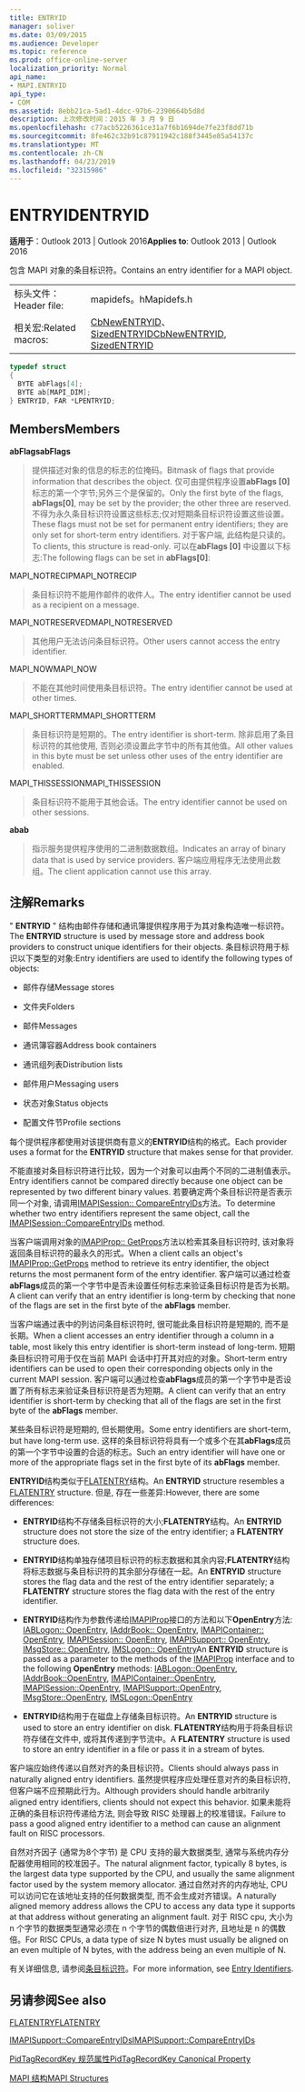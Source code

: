 ```yaml
---
title: ENTRYID
manager: soliver
ms.date: 03/09/2015
ms.audience: Developer
ms.topic: reference
ms.prod: office-online-server
localization_priority: Normal
api_name:
- MAPI.ENTRYID
api_type:
- COM
ms.assetid: 8ebb21ca-5ad1-4dcc-97b6-2390664b5d8d
description: 上次修改时间：2015 年 3 月 9 日
ms.openlocfilehash: c77acb5226361ce31a7f6b1694de7fe23f8dd71b
ms.sourcegitcommit: 8fe462c32b91c87911942c188f3445e85a54137c
ms.translationtype: MT
ms.contentlocale: zh-CN
ms.lasthandoff: 04/23/2019
ms.locfileid: "32315986"
---
```

# <a name="entryid"></a><span data-ttu-id="45e99-103">ENTRYID</span><span class="sxs-lookup"><span data-stu-id="45e99-103">ENTRYID</span></span>

  
  
<span data-ttu-id="45e99-104">**适用于**：Outlook 2013 | Outlook 2016</span><span class="sxs-lookup"><span data-stu-id="45e99-104">**Applies to**: Outlook 2013 | Outlook 2016</span></span> 
  
<span data-ttu-id="45e99-105">包含 MAPI 对象的条目标识符。</span><span class="sxs-lookup"><span data-stu-id="45e99-105">Contains an entry identifier for a MAPI object.</span></span> 
  
|||
|:-----|:-----|
|<span data-ttu-id="45e99-106">标头文件：</span><span class="sxs-lookup"><span data-stu-id="45e99-106">Header file:</span></span>  <br/> |<span data-ttu-id="45e99-107">mapidefs。h</span><span class="sxs-lookup"><span data-stu-id="45e99-107">Mapidefs.h</span></span>  <br/> |
|<span data-ttu-id="45e99-108">相关宏:</span><span class="sxs-lookup"><span data-stu-id="45e99-108">Related macros:</span></span>  <br/> |<span data-ttu-id="45e99-109">[CbNewENTRYID](cbnewentryid.md)、 [SizedENTRYID](sizedentryid.md)</span><span class="sxs-lookup"><span data-stu-id="45e99-109">[CbNewENTRYID](cbnewentryid.md), [SizedENTRYID](sizedentryid.md)</span></span> <br/> |
   
```cpp
typedef struct
{
  BYTE abFlags[4];
  BYTE ab[MAPI_DIM];
} ENTRYID, FAR *LPENTRYID;

```

## <a name="members"></a><span data-ttu-id="45e99-110">Members</span><span class="sxs-lookup"><span data-stu-id="45e99-110">Members</span></span>

 <span data-ttu-id="45e99-111">**abFlags**</span><span class="sxs-lookup"><span data-stu-id="45e99-111">**abFlags**</span></span>
  
> <span data-ttu-id="45e99-112">提供描述对象的信息的标志的位掩码。</span><span class="sxs-lookup"><span data-stu-id="45e99-112">Bitmask of flags that provide information that describes the object.</span></span> <span data-ttu-id="45e99-113">仅可由提供程序设置**abFlags [0]** 标志的第一个字节;另外三个是保留的。</span><span class="sxs-lookup"><span data-stu-id="45e99-113">Only the first byte of the flags, **abFlags[0]**, may be set by the provider; the other three are reserved.</span></span> <span data-ttu-id="45e99-114">不得为永久条目标识符设置这些标志;仅对短期条目标识符设置这些设置。</span><span class="sxs-lookup"><span data-stu-id="45e99-114">These flags must not be set for permanent entry identifiers; they are only set for short-term entry identifiers.</span></span> <span data-ttu-id="45e99-115">对于客户端, 此结构是只读的。</span><span class="sxs-lookup"><span data-stu-id="45e99-115">To clients, this structure is read-only.</span></span> <span data-ttu-id="45e99-116">可以在**abFlags [0]** 中设置以下标志:</span><span class="sxs-lookup"><span data-stu-id="45e99-116">The following flags can be set in **abFlags[0]**:</span></span>
    
<span data-ttu-id="45e99-117">MAPI_NOTRECIP</span><span class="sxs-lookup"><span data-stu-id="45e99-117">MAPI_NOTRECIP</span></span> 
  
> <span data-ttu-id="45e99-118">条目标识符不能用作邮件的收件人。</span><span class="sxs-lookup"><span data-stu-id="45e99-118">The entry identifier cannot be used as a recipient on a message.</span></span>
    
<span data-ttu-id="45e99-119">MAPI_NOTRESERVED</span><span class="sxs-lookup"><span data-stu-id="45e99-119">MAPI_NOTRESERVED</span></span> 
  
> <span data-ttu-id="45e99-120">其他用户无法访问条目标识符。</span><span class="sxs-lookup"><span data-stu-id="45e99-120">Other users cannot access the entry identifier.</span></span>
    
<span data-ttu-id="45e99-121">MAPI_NOW</span><span class="sxs-lookup"><span data-stu-id="45e99-121">MAPI_NOW</span></span> 
  
> <span data-ttu-id="45e99-122">不能在其他时间使用条目标识符。</span><span class="sxs-lookup"><span data-stu-id="45e99-122">The entry identifier cannot be used at other times.</span></span>
    
<span data-ttu-id="45e99-123">MAPI_SHORTTERM</span><span class="sxs-lookup"><span data-stu-id="45e99-123">MAPI_SHORTTERM</span></span> 
  
> <span data-ttu-id="45e99-124">条目标识符是短期的。</span><span class="sxs-lookup"><span data-stu-id="45e99-124">The entry identifier is short-term.</span></span> <span data-ttu-id="45e99-125">除非启用了条目标识符的其他使用, 否则必须设置此字节中的所有其他值。</span><span class="sxs-lookup"><span data-stu-id="45e99-125">All other values in this byte must be set unless other uses of the entry identifier are enabled.</span></span>
    
<span data-ttu-id="45e99-126">MAPI_THISSESSION</span><span class="sxs-lookup"><span data-stu-id="45e99-126">MAPI_THISSESSION</span></span> 
  
> <span data-ttu-id="45e99-127">条目标识符不能用于其他会话。</span><span class="sxs-lookup"><span data-stu-id="45e99-127">The entry identifier cannot be used on other sessions.</span></span>
    
 <span data-ttu-id="45e99-128">**ab**</span><span class="sxs-lookup"><span data-stu-id="45e99-128">**ab**</span></span>
  
> <span data-ttu-id="45e99-129">指示服务提供程序使用的二进制数据数组。</span><span class="sxs-lookup"><span data-stu-id="45e99-129">Indicates an array of binary data that is used by service providers.</span></span> <span data-ttu-id="45e99-130">客户端应用程序无法使用此数组。</span><span class="sxs-lookup"><span data-stu-id="45e99-130">The client application cannot use this array.</span></span>
    
## <a name="remarks"></a><span data-ttu-id="45e99-131">注解</span><span class="sxs-lookup"><span data-stu-id="45e99-131">Remarks</span></span>

<span data-ttu-id="45e99-132">" **ENTRYID** " 结构由邮件存储和通讯簿提供程序用于为其对象构造唯一标识符。</span><span class="sxs-lookup"><span data-stu-id="45e99-132">The **ENTRYID** structure is used by message store and address book providers to construct unique identifiers for their objects.</span></span> <span data-ttu-id="45e99-133">条目标识符用于标识以下类型的对象:</span><span class="sxs-lookup"><span data-stu-id="45e99-133">Entry identifiers are used to identify the following types of objects:</span></span> 
  
- <span data-ttu-id="45e99-134">邮件存储</span><span class="sxs-lookup"><span data-stu-id="45e99-134">Message stores</span></span>
    
- <span data-ttu-id="45e99-135">文件夹</span><span class="sxs-lookup"><span data-stu-id="45e99-135">Folders</span></span>
    
- <span data-ttu-id="45e99-136">邮件</span><span class="sxs-lookup"><span data-stu-id="45e99-136">Messages</span></span>
    
- <span data-ttu-id="45e99-137">通讯簿容器</span><span class="sxs-lookup"><span data-stu-id="45e99-137">Address book containers</span></span>
    
- <span data-ttu-id="45e99-138">通讯组列表</span><span class="sxs-lookup"><span data-stu-id="45e99-138">Distribution lists</span></span>
    
- <span data-ttu-id="45e99-139">邮件用户</span><span class="sxs-lookup"><span data-stu-id="45e99-139">Messaging users</span></span>
    
- <span data-ttu-id="45e99-140">状态对象</span><span class="sxs-lookup"><span data-stu-id="45e99-140">Status objects</span></span>
    
- <span data-ttu-id="45e99-141">配置文件节</span><span class="sxs-lookup"><span data-stu-id="45e99-141">Profile sections</span></span>
    
<span data-ttu-id="45e99-142">每个提供程序都使用对该提供商有意义的**ENTRYID**结构的格式。</span><span class="sxs-lookup"><span data-stu-id="45e99-142">Each provider uses a format for the **ENTRYID** structure that makes sense for that provider.</span></span> 
  
<span data-ttu-id="45e99-143">不能直接对条目标识符进行比较，因为一个对象可以由两个不同的二进制值表示。</span><span class="sxs-lookup"><span data-stu-id="45e99-143">Entry identifiers cannot be compared directly because one object can be represented by two different binary values.</span></span> <span data-ttu-id="45e99-144">若要确定两个条目标识符是否表示同一个对象, 请调用[IMAPISession:: CompareEntryIDs](imapisession-compareentryids.md)方法。</span><span class="sxs-lookup"><span data-stu-id="45e99-144">To determine whether two entry identifiers represent the same object, call the [IMAPISession::CompareEntryIDs](imapisession-compareentryids.md) method.</span></span> 
  
<span data-ttu-id="45e99-145">当客户端调用对象的[IMAPIProp:: GetProps](imapiprop-getprops.md)方法以检索其条目标识符时, 该对象将返回条目标识符的最永久的形式。</span><span class="sxs-lookup"><span data-stu-id="45e99-145">When a client calls an object's [IMAPIProp::GetProps](imapiprop-getprops.md) method to retrieve its entry identifier, the object returns the most permanent form of the entry identifier.</span></span> <span data-ttu-id="45e99-146">客户端可以通过检查**abFlags**成员的第一个字节中是否未设置任何标志来验证条目标识符是否为长期。</span><span class="sxs-lookup"><span data-stu-id="45e99-146">A client can verify that an entry identifier is long-term by checking that none of the flags are set in the first byte of the **abFlags** member.</span></span> 
  
<span data-ttu-id="45e99-147">当客户端通过表中的列访问条目标识符时, 很可能此条目标识符是短期的, 而不是长期。</span><span class="sxs-lookup"><span data-stu-id="45e99-147">When a client accesses an entry identifier through a column in a table, most likely this entry identifier is short-term instead of long-term.</span></span> <span data-ttu-id="45e99-148">短期条目标识符可用于仅在当前 MAPI 会话中打开其对应的对象。</span><span class="sxs-lookup"><span data-stu-id="45e99-148">Short-term entry identifiers can be used to open their corresponding objects only in the current MAPI session.</span></span> <span data-ttu-id="45e99-149">客户端可以通过检查**abFlags**成员的第一个字节中是否设置了所有标志来验证条目标识符是否为短期。</span><span class="sxs-lookup"><span data-stu-id="45e99-149">A client can verify that an entry identifier is short-term by checking that all of the flags are set in the first byte of the **abFlags** member.</span></span> 
  
<span data-ttu-id="45e99-150">某些条目标识符是短期的, 但长期使用。</span><span class="sxs-lookup"><span data-stu-id="45e99-150">Some entry identifiers are short-term, but have long-term use.</span></span> <span data-ttu-id="45e99-151">这样的条目标识符将具有一个或多个在其**abFlags**成员的第一个字节中设置的合适的标志。</span><span class="sxs-lookup"><span data-stu-id="45e99-151">Such an entry identifier will have one or more of the appropriate flags set in the first byte of its **abFlags** member.</span></span> 
  
<span data-ttu-id="45e99-152">**ENTRYID**结构类似于[FLATENTRY](flatentry.md)结构。</span><span class="sxs-lookup"><span data-stu-id="45e99-152">An **ENTRYID** structure resembles a [FLATENTRY](flatentry.md) structure.</span></span> <span data-ttu-id="45e99-153">但是, 存在一些差异:</span><span class="sxs-lookup"><span data-stu-id="45e99-153">However, there are some differences:</span></span> 
  
- <span data-ttu-id="45e99-154">**ENTRYID**结构不存储条目标识符的大小;**FLATENTRY**结构。</span><span class="sxs-lookup"><span data-stu-id="45e99-154">An **ENTRYID** structure does not store the size of the entry identifier; a **FLATENTRY** structure does.</span></span> 
    
- <span data-ttu-id="45e99-155">**ENTRYID**结构单独存储项目标识符的标志数据和其余内容;**FLATENTRY**结构将标志数据与条目标识符的其余部分存储在一起。</span><span class="sxs-lookup"><span data-stu-id="45e99-155">An **ENTRYID** structure stores the flag data and the rest of the entry identifier separately; a **FLATENTRY** structure stores the flag data with the rest of the entry identifier.</span></span> 
    
- <span data-ttu-id="45e99-156">**ENTRYID**结构作为参数传递给[IMAPIProp](imapipropiunknown.md)接口的方法和以下**OpenEntry**方法: [IABLogon:: OpenEntry](iablogon-openentry.md), [IAddrBook:: OpenEntry](iaddrbook-openentry.md), [IMAPIContainer:: OpenEntry](imapicontainer-openentry.md), [IMAPISession:: OpenEntry](imapisession-openentry.md), [IMAPISupport:: OpenEntry](imapisupport-openentry.md), [IMsgStore:: OpenEntry](imsgstore-openentry.md), [IMSLogon:: OpenEntry](imslogon-openentry.md)</span><span class="sxs-lookup"><span data-stu-id="45e99-156">An **ENTRYID** structure is passed as a parameter to the methods of the [IMAPIProp](imapipropiunknown.md) interface and to the following **OpenEntry** methods: [IABLogon::OpenEntry](iablogon-openentry.md), [IAddrBook::OpenEntry](iaddrbook-openentry.md), [IMAPIContainer::OpenEntry](imapicontainer-openentry.md), [IMAPISession::OpenEntry](imapisession-openentry.md), [IMAPISupport::OpenEntry](imapisupport-openentry.md), [IMsgStore::OpenEntry](imsgstore-openentry.md), [IMSLogon::OpenEntry](imslogon-openentry.md)</span></span>
    
- <span data-ttu-id="45e99-157">**ENTRYID**结构用于在磁盘上存储条目标识符。</span><span class="sxs-lookup"><span data-stu-id="45e99-157">An **ENTRYID** structure is used to store an entry identifier on disk.</span></span> <span data-ttu-id="45e99-158">**FLATENTRY**结构用于将条目标识符存储在文件中, 或将其传递到字节流中。</span><span class="sxs-lookup"><span data-stu-id="45e99-158">A **FLATENTRY** structure is used to store an entry identifier in a file or pass it in a stream of bytes.</span></span> 
    
<span data-ttu-id="45e99-159">客户端应始终传递以自然对齐的条目标识符。</span><span class="sxs-lookup"><span data-stu-id="45e99-159">Clients should always pass in naturally aligned entry identifiers.</span></span> <span data-ttu-id="45e99-160">虽然提供程序应处理任意对齐的条目标识符, 但客户端不应预期此行为。</span><span class="sxs-lookup"><span data-stu-id="45e99-160">Although providers should handle arbitrarily aligned entry identifiers, clients should not expect this behavior.</span></span> <span data-ttu-id="45e99-161">如果未能将正确的条目标识符传递给方法, 则会导致 RISC 处理器上的校准错误。</span><span class="sxs-lookup"><span data-stu-id="45e99-161">Failure to pass a good aligned entry identifier to a method can cause an alignment fault on RISC processors.</span></span> 
  
<span data-ttu-id="45e99-162">自然对齐因子 (通常为8个字节) 是 CPU 支持的最大数据类型, 通常与系统内存分配器使用相同的校准因子。</span><span class="sxs-lookup"><span data-stu-id="45e99-162">The natural alignment factor, typically 8 bytes, is the largest data type supported by the CPU, and usually the same alignment factor used by the system memory allocator.</span></span> <span data-ttu-id="45e99-163">通过自然对齐的内存地址, CPU 可以访问它在该地址支持的任何数据类型, 而不会生成对齐错误。</span><span class="sxs-lookup"><span data-stu-id="45e99-163">A naturally aligned memory address allows the CPU to access any data type it supports at that address without generating an alignment fault.</span></span> <span data-ttu-id="45e99-164">对于 RISC cpu, 大小为 n 个字节的数据类型通常必须在 n 个字节的偶数倍进行对齐, 且地址是 n 的偶数倍。</span><span class="sxs-lookup"><span data-stu-id="45e99-164">For RISC CPUs, a data type of size N bytes must usually be aligned on an even multiple of N bytes, with the address being an even multiple of N.</span></span>
  
<span data-ttu-id="45e99-165">有关详细信息, 请参阅[条目标识符](mapi-entry-identifiers.md)。</span><span class="sxs-lookup"><span data-stu-id="45e99-165">For more information, see [Entry Identifiers](mapi-entry-identifiers.md).</span></span> 
  
## <a name="see-also"></a><span data-ttu-id="45e99-166">另请参阅</span><span class="sxs-lookup"><span data-stu-id="45e99-166">See also</span></span>



[<span data-ttu-id="45e99-167">FLATENTRY</span><span class="sxs-lookup"><span data-stu-id="45e99-167">FLATENTRY</span></span>](flatentry.md)
  
[<span data-ttu-id="45e99-168">IMAPISupport::CompareEntryIDs</span><span class="sxs-lookup"><span data-stu-id="45e99-168">IMAPISupport::CompareEntryIDs</span></span>](imapisupport-compareentryids.md)
  
[<span data-ttu-id="45e99-169">PidTagRecordKey 规范属性</span><span class="sxs-lookup"><span data-stu-id="45e99-169">PidTagRecordKey Canonical Property</span></span>](pidtagrecordkey-canonical-property.md)


[<span data-ttu-id="45e99-170">MAPI 结构</span><span class="sxs-lookup"><span data-stu-id="45e99-170">MAPI Structures</span></span>](mapi-structures.md)

